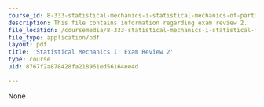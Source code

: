 ```yaml
---
course_id: 8-333-statistical-mechanics-i-statistical-mechanics-of-particles-fall-2013
description: This file contains information regarding exam review 2.
file_location: /coursemedia/8-333-statistical-mechanics-i-statistical-mechanics-of-particles-fall-2013/8767f2a878428fa218961ed56164ee4d_MIT8_333F13_ExamReview2.pdf
file_type: application/pdf
layout: pdf
title: 'Statistical Mechanics I: Exam Review 2'
type: course
uid: 8767f2a878428fa218961ed56164ee4d

---
```

None